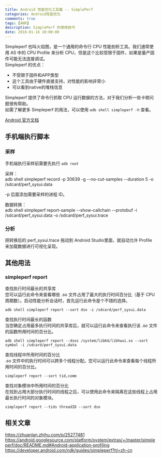 ```yaml
---
title: Android 性能优化工具篇 -- SimplePerf
categories: Android性能优化
comments: true
tags: [ANR]
description: SimplePerf 的使用技巧
date: 2018-01-16 10:00:00
---
```


Simpleperf 也叫火焰图，是一个通用的命令行 CPU 性能剖析工具。我们通常使用 AS 中的 CPU Profile 来分析 CPU，但是这个比较受限于固件，如果是量产固件可能无法连接调试。    
Simpleperf 的优点：
 - 不受限于固件和APP类型
 - 这个工具由于硬件直接支持，对性能的影响非常小
 - 可以看到native的堆栈信息

Simpleperf 提供了命令行抓取 CPU 运行数据的方法，对于我们分析一些卡顿问题很有帮助。    
如需了解更多 Simpleperf 的用法，可以使用 `adb shell simpleperf -h` 查看。    

[Android 官方文档](https://developer.android.com/ndk/guides/simpleperf?hl=zh-cn)

## 手机端执行脚本

### 采样

手机端执行采样前需要先执行 `adb root`    

采样：    
adb shell simpleperf record -p 30639 -g --no-cut-samples --duration 5 -o /sdcard/perf_sysui.data    

-p 后面添加需要采样的进程 ID。

数据转换：    
adb shell simpleperf report-sample --show-callchain --protobuf -i /sdcard/perf_sysui.data -o /sdcard/perf_sysui.trace    

### 分析

把转换后的 perf_sysui.trace 拖动到 Android Studio里面，就自动允许 Profile 来加载数据进行可视化呈现。

## 其他用法

### simpleperf report

查找执行时间最长的共享库    
您可以运行此命令来查看哪些 .so 文件占用了最大的执行时间百分比（基于 CPU 周期数）。启动性能分析会话时，首先运行此命令是个不错的选择。    

```
adb shell simpleperf report --sort dso -i /sdcard/perf_sysui.data
```

查找执行时间最长的函数    
当您确定占用最多执行时间的共享库后，就可以运行此命令来查看执行该 .so 文件的函数所用时间的百分比。    

```
adb shell simpleperf report --dsos /system/lib64/libhwui.so --sort symbol -i /sdcard/perf_sysui.data
```

查找线程中所用时间的百分比    
.so 文件中的执行时间可以跨多个线程分配。您可以运行此命令来查看每个线程所用时间的百分比。    

```
simpleperf report --sort tid,comm
```


查找对象模块中所用时间的百分比    
在找到占用大部分执行时间的线程之后，可以使用此命令来隔离在这些线程上占用最长执行时间的对象模块。    

```
simpleperf report --tids threadID --sort dso
```

## 相关文章

https://zhuanlan.zhihu.com/p/25277481
https://android.googlesource.com/platform/system/extras/+/master/simpleperf/doc/README.md#Android-application-profiling
https://developer.android.com/ndk/guides/simpleperf?hl=zh-cn
